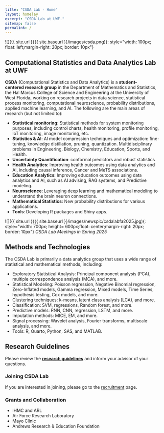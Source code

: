 ```yaml
---
title: "CSDA Lab - Home"
layout: homelay
excerpt: "CSDA Lab at UWF."
sitemap: false
permalink: /
---
```


 
 ![]({{ site.url }}{{ site.baseurl }}/images/csda.png){: style="width: 100px; float: left;margin-right: 20px; border: 10px"} <br>
 
 
## Computational Statistics and Data Analytics Lab at UWF

**CSDA** (Computational Statistics and Data Analytics) is a **student-centered research group** in the Department of Mathematics and Statistics, the Hal Marcus College of Science and Engineering at the University of West Florida, working on research projects in data science, statistical process monitoring, computational neuroscience, probability distributions, applied machine learning, and AI. The following are the main areas of research (but not limited to):

- **Statistical monitoring**: Statistical methods for system monitoring purposes, including control charts, health monitoring, profile monitoring, IoT monitoring, image monitoring, etc.
- **Statistics & AI**: AI model compression techniques and optimization: fine-tuning, knowledge distillation, pruning, quantization. Multidisciplinary problems in Engineering, Biology, Chemistry, Education, Sports, and Health.
- **Uncertainty Quantification**: conformal predictors and robust statistics
- **Health Analytics**: Improving health outcomes using data analytics and AI, including causal inference, Cancer and MeTS associations. 
- **Education Analytics**: Improving education outcomes using data analytics and AI, such as AI advising, RAG systems, and Predictive modeling.
- **Neuroscience**: Leveraging deep learning and mathematical modeling to understand the brain neuron connections.
- **Mathematical Statistics**: New probability distributions for various applications.
- **Tools**: Developing R packages and Shiny apps.

 ![]({{ site.url }}{{ site.baseurl }}/images/newspic/csdalabfa2025.jpg){: style="width: 700px; height= 600px;float: center;margin-right: 20px; border: 10px"} 
 *CSDA Lab Meetings in Spring 2025* 


## Methods and Technologies

The CSDA Lab is primarily a data analytics group that uses a wide range of statistical and mathematical methods, including:
- Exploratory Statistical Analysis: Principal component analysis (PCA), multiple correspondence analysis (MCA), and more.
- Statistical Modeling: Poisson regression, Negative Binomial regression, Zero-Inflated models, Gamma regression, Mixed models, Time Series, hypothesis testing, Cox models, and more.
- Clustering techniques: k-means, latent class analysis (LCA), and more.
- Classification: SVM, regressions, Random forest, and more.
- Predictive models: RNN, CNN, regression, LSTM, and more.
- Imputation methods: MICE, EM, and more.
- Signal processing: Wavelet analysis, Fourier transforms, multiscale analysis, and more. 
- Tools: R, Quarto, Python, SAS, and MATLAB.

## Research Guidelines
Please review the [**research guidelines**](rules) and inform your advisor of your questions.


### Joining CSDA Lab
If you are interested in joining, please go to the [recruitment](recruitment) page.

### Grants and Collaboration
- IHMC and ARL
- Air Force Research Laboratory
- Mayo Clinic
- Andrews Research & Education Foundation


